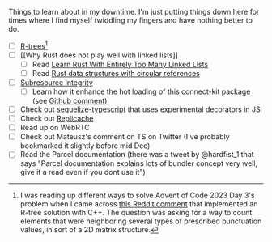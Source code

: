 
Things to learn about in my downtime. I'm just putting things down here for times where I find myself twiddling my fingers and have nothing better to do.

- [ ] [R-trees]()[^r-tree-source]
- [ ] [[Why Rust does not play well with linked lists]]
	- [ ] Read [Learn Rust With Entirely Too Many Linked Lists](https://rust-unofficial.github.io/too-many-lists/#learn-rust-with-entirely-too-many-linked-lists)
	- [ ] Read [Rust data structures with circular references](https://eli.thegreenplace.net/2021/rust-data-structures-with-circular-references/ "Permalink to Rust data structures with circular references")
- [ ] [Subresource Integrity](https://developer.mozilla.org/en-US/docs/Web/Security/Subresource_Integrity)
	- [ ] Learn how it enhance the hot loading of this connect-kit package (see [Github comment](https://github.com/LedgerHQ/connect-kit/pull/30#issuecomment-1855952105))
- [ ] Check out [sequelize-typescript](https://github.com/sequelize/sequelize-typescript) that uses experimental decorators in JS
- [ ] Check out [Replicache](https://x.com/replicache?s=21&t=9oiL4wNTHBFy07_UT7HNIA)
- [ ] Read up on WebRTC
- [ ] Check out Mateusz's comment on TS on Twitter (I've probably bookmarked it slightly before mid Dec)
- [ ] Read the Parcel documentation (there was a tweet by @hardfist_1 that says "Parcel documentation explains lots of bundler concept very well, give it a read even if you dont use it")

[^r-tree-source]: I was reading up different ways to solve Advent of Code 2023 Day 3's problem when I came across [this Reddit comment](https://www.reddit.com/r/adventofcode/comments/189m3qw/comment/kc7riqn/?utm_source=share&utm_medium=web2x&context=3) that implemented an R-tree solution with C++. The question was asking for a way to count elements that were neighboring several types of prescribed punctuation values, in sort of a 2D matrix structure.